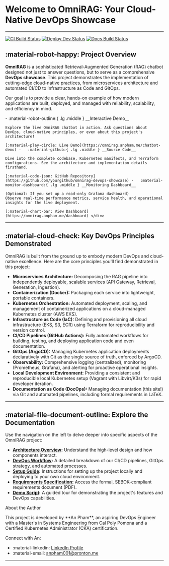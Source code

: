 # Welcome to OmniRAG: Your Cloud-Native DevOps Showcase
---


[![CI Build Status](https://github.com/phamduchongan93/botRAG/actions/workflows/ci.yml/badge.svg)](https://github.com/phamduchongan93/botRAG/actions/workflows/ci.yml)
[![Deploy Dev Status](https://github.com/phamduchongan93/botRAG/actions/workflows/deploy-dev-gitops.yml/badge.svg)](https://github.com/phamduchongan93/botRAG/actions/workflows/deploy-dev-gitops.yml)
[![Docs Build Status](https://github.com/phamduchongan93/botRAG/actions/workflows/build-latex-requirements.yml/badge.svg)](https://github.com/phamduchongan93/botRAG/actions/workflows/build-latex-requirements.yml)

## :material-robot-happy: Project Overview

**OmniRAG** is a sophisticated Retrieval-Augmented Generation (RAG) chatbot designed not just to answer questions, but to serve as a comprehensive **DevOps showcase**. This project demonstrates the implementation of cutting-edge cloud-native practices, from microservices architecture and automated CI/CD to Infrastructure as Code and GitOps.

Our goal is to provide a clear, hands-on example of how modern applications are built, deployed, and managed with reliability, scalability, and efficiency in mind.

<div class="grid cards" markdown>
-   :material-robot-outline:{ .lg .middle } __Interactive Demo__

    Explore the live OmniRAG chatbot in action. Ask questions about DevOps, cloud-native principles, or even about this project's architecture!

    [:material-play-circle: Live Demo](https://omnirag.anpham.me/chatbot-demo) -   :material-github:{ .lg .middle } __Source Code__

    Dive into the complete codebase, Kubernetes manifests, and Terraform configurations. See the architecture and implementation details firsthand.

    [:material-code-json: GitHub Repository](https://github.com/yourgithub/omnirag-devops-showcase) -   :material-monitor-dashboard:{ .lg .middle } __Monitoring Dashboard__

    (Optional: If you set up a read-only Grafana dashboard)
    Observe real-time performance metrics, service health, and operational insights for the live deployment.

    [:material-chart-bar: View Dashboard](https://omnirag.anpham.me/dashboard) </div>

---

## :material-cloud-check: Key DevOps Principles Demonstrated

OmniRAG is built from the ground up to embody modern DevOps and cloud-native excellence. Here are the core principles you'll find demonstrated in this project:

* **Microservices Architecture:** Decomposing the RAG pipeline into independently deployable, scalable services (API Gateway, Retrieval, Generation, Ingestion).
* **Containerization (Docker):** Packaging each service into lightweight, portable containers.
* **Kubernetes Orchestration:** Automated deployment, scaling, and management of containerized applications on a cloud-managed Kubernetes cluster (AWS EKS).
* **Infrastructure as Code (IaC):** Defining and provisioning all cloud infrastructure (EKS, S3, ECR) using Terraform for reproducibility and version control.
* **CI/CD Pipelines (GitHub Actions):** Fully automated workflows for building, testing, and deploying application code and even documentation.
* **GitOps (ArgoCD):** Managing Kubernetes application deployments declaratively with Git as the single source of truth, enforced by ArgoCD.
* **Observability:** Comprehensive logging (centralized), monitoring (Prometheus, Grafana), and alerting for proactive operational insights.
* **Local Development Environment:** Providing a consistent and reproducible local Kubernetes setup (Vagrant with Libvirt/K3s) for rapid developer iteration.
* **Documentation as Code (DocOps):** Managing documentation (this site!) via Git and automated pipelines, including formal requirements in LaTeX.

---

## :material-file-document-outline: Explore the Documentation

Use the navigation on the left to delve deeper into specific aspects of the OmniRAG project:

* **[Architecture Overview](architecture.md):** Understand the high-level design and how components interact.
* **[DevOps Workflow](devops_workflow.md):** A detailed breakdown of our CI/CD pipelines, GitOps strategy, and automated processes.
* **[Setup Guide](setup_guide.md):** Instructions for setting up the project locally and deploying to your own cloud environment.
* **[Requirements Specification](requirements/omnirag_requirements_spec.pdf):** Access the formal, SEBOK-compliant requirements document (PDF).
* **[Demo Script](demo_script.md):** A guided tour for demonstrating the project's features and DevOps capabilities.

<div class="admonition abstract">
<p class="admonition-title">About the Author</p>
<p>This project is developed by **An Pham**, an aspiring DevOps Engineer with a Master's in Systems Engineering from Cal Poly Pomona and a Certified Kubernetes Administrator (CKA) certification.</p>
<p>Connect with An:</p>
<ul>
    <li>:material-linkedin: <a href="https://www.linkedin.com/in/yourlinkedin">LinkedIn Profile</a></li> <li>:material-email: <a href="mailto:anpham001@pronton.me">anpham001@pronton.me</a></li>
</ul>
</div>

---
